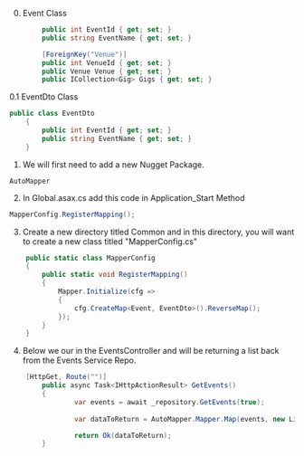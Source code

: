 0. Event Class
```cs
        public int EventId { get; set; }
        public string EventName { get; set; }

        [ForeignKey("Venue")]
        public int VenueId { get; set; }
        public Venue Venue { get; set; }
        public ICollection<Gig> Gigs { get; set; }
```
0.1 EventDto Class
```cs
public class EventDto
    {
        public int EventId { get; set; }
        public string EventName { get; set; }
    }
```
1. We will first need to add a new Nugget Package.
```
AutoMapper
```
2. In Global.asax.cs add this code in Application_Start Method
```cs
MapperConfig.RegisterMapping();
```
3. Create a new directory titled Common and in this directory, you will want to create a new class titled "MapperConfig.cs"
```cs
    public static class MapperConfig
    {
        public static void RegisterMapping()
        {
            Mapper.Initialize(cfg =>
            {
                cfg.CreateMap<Event, EventDto>().ReverseMap();
            });
        }
    }
```
4. Below we our in the EventsController and will be returning a list back from the Events Service Repo.
```cs
    [HttpGet, Route("")]
        public async Task<IHttpActionResult> GetEvents()
        {
                var events = await _repository.GetEvents(true);
               
                var dataToReturn = AutoMapper.Mapper.Map(events, new List<EventDto>());

                return Ok(dataToReturn);
        }
```
